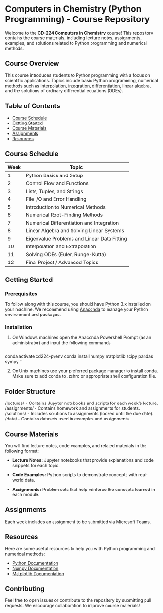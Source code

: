 # Computers in Chemistry (Python Programming) - Course Repository

Welcome to the **CD-224 Computers in Chemistry** course! This repository contains the course materials, including lecture notes, assignments, examples, and solutions related to Python programming and numerical methods.

## Course Overview
This course introduces students to Python programming with a focus on scientific applications. Topics include basic Python programming, numerical methods such as interpolation, integration, differentiation, linear algebra, and the solutions of ordinary differential equations (ODEs).

## Table of Contents
- [Course Schedule](#course-schedule)
- [Getting Started](#getting-started)
- [Course Materials](#course-materials)
- [Assignments](#assignments)
- [Resources](#resources)

## Course Schedule
| Week | Topic |
|------|-------|
| 1    | Python Basics and Setup |
| 2    | Control Flow and Functions |
| 3    | Lists, Tuples, and Strings |
| 4    | File I/O and Error Handling |
| 5    | Introduction to Numerical Methods |
| 6    | Numerical Root-Finding Methods |
| 7    | Numerical Differentiation and Integration |
| 8    | Linear Algebra and Solving Linear Systems |
| 9    | Eigenvalue Problems and Linear Data Fitting |
| 10   | Interpolation and Extrapolation |
| 11   | Solving ODEs (Euler, Runge-Kutta) |
| 12   | Final Project / Advanced Topics |

## Getting Started

### Prerequisites
To follow along with this course, you should have Python 3.x installed on your machine. We recommend using [Anaconda](https://www.anaconda.com/products/individual) to manage your Python environment and packages.

### Installation
1. On Windows machines open the Anaconda Powershell Prompt (as an administrator) and input the following commands
   ```conda create --name cd224-pyenv python=3.10
conda activate cd224-pyenv
conda install numpy matplotlib scipy pandas sympy```

2. On Unix machines use your preferred package manager to install conda. Make sure to add conda to .zshrc or appropriate shell configuration file.

## Folder Structure
/lectures/ - Contains Jupyter notebooks and scripts for each week’s lecture.
/assignments/ - Contains homework and assignments for students.
/solutions/ - Includes solutions to assignments (locked until the due date).
/data/ - Contains datasets used in examples and assignments.

## Course Materials
You will find lecture notes, code examples, and related materials in the following format:

* __Lecture Notes:__ Jupyter notebooks that provide explanations and code snippets for each topic.

* __Code Examples:__ Python scripts to demonstrate concepts with real-world data.

* __Assignments:__ Problem sets that help reinforce the concepts learned in each module.

## Assignments
Each week includes an assignment to be submitted via Microsoft Teams.

## Resources
Here are some useful resources to help you with Python programming and numerical methods:
* [Python Documentation](https://docs.python.org/3/)
* [Numpy Documentation](https://numpy.org/doc/)
* [Matplotlib Documentation](https://matplotlib.org/stable/contents.html)

## Contributing
Feel free to open issues or contribute to the repository by submitting pull requests. We encourage collaboration to improve course materials!
